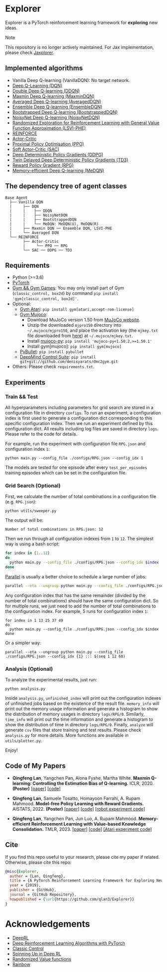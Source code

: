 # Explorer

Explorer is a PyTorch reinforcement learning framework for **exploring** new ideas.

> [!NOTE]
> This repository is no longer actively maintained. For Jax implementation, please check [Jaxplorer](https://github.com/qlan3/Jaxplorer).


## Implemented algorithms

- Vanilla Deep Q-learning (VanillaDQN): No target network.
- [Deep Q-Learning (DQN)](https://users.cs.duke.edu/~pdinesh/sources/MnihEtAlHassibis15NatureControlDeepRL.pdf)
- [Double Deep Q-learning (DDQN)](https://arxiv.org/pdf/1509.06461.pdf)
- [Maxmin Deep Q-learning (MaxminDQN)](https://arxiv.org/pdf/2002.06487.pdf)
- [Averaged Deep Q-learning (AveragedDQN)](https://arxiv.org/pdf/1611.01929.pdf)
- [Ensemble Deep Q-learning (EnsembleDQN)](https://arxiv.org/pdf/1611.01929.pdf)
- [Bootstrapped Deep Q-learning (BootstrappedDQN)](https://arxiv.org/pdf/1602.04621.pdf)
- [NoisyNet Deep Q-learning (NoisyNetDQN)](https://arxiv.org/pdf/1706.10295.pdf)
- [Randomized Exploration for Reinforcement Learning with General Value Function Approximation (LSVI-PHE)](https://arxiv.org/pdf/2106.07841.pdf)
- [REINFORCE](http://incompleteideas.net/book/RLbook2020.pdf)
- [Actor-Critic](http://incompleteideas.net/book/RLbook2020.pdf)
- [Proximal Policy Optimisation (PPO)](https://arxiv.org/pdf/1707.06347.pdf)
- [Soft Actor-Critic (SAC)](https://arxiv.org/pdf/1812.05905.pdf)
- [Deep Deterministic Policy Gradients (DDPG)](https://arxiv.org/pdf/1509.02971.pdf)
- [Twin Delayed Deep Deterministic Policy Gradients (TD3)](https://arxiv.org/pdf/1802.09477.pdf)
- [Reward Policy Gradient (RPG)](https://arxiv.org/pdf/2103.05147.pdf)
- [Memory-efficient Deep Q-learning (MeDQN)](https://arxiv.org/pdf/2205.10868.pdf)


## The dependency tree of agent classes

    Base Agent
      ├── Vanilla DQN
      |     ├── DQN
      |     |    ├── DDQN
      |     |    ├── NoisyNetDQN
      |     |    ├── BootstrappedDQN
      |     |    └── MeDQN: MeDQN(U), MeDQN(R)
      |     ├── Maxmin DQN ── Ensemble DQN, LSVI-PHE
      |     └── Averaged DQN
      └── REINFORCE 
            ├── Actor-Critic
            |     └── PPO ── RPG
            └── SAC ── DDPG ── TD3


## Requirements

- Python (>=3.6)
- [PyTorch](https://pytorch.org/)
- [Gym && Gym Games](https://github.com/qlan3/gym-games): You may only install part of Gym (`classic_control, box2d`) by command `pip install 'gym[classic_control, box2d]'`.
- Optional: 
  - [Gym Atari](https://www.gymlibrary.ml/environments/atari/): `pip install gym[atari,accept-rom-license]`
  - [Gym Mujoco](https://www.gymlibrary.ml/environments/mujoco/):
    - Download MuJoCo version 1.50 from [MuJoCo website](https://www.roboti.us/download.html).
    - Unzip the downloaded `mjpro150` directory into `~/.mujoco/mjpro150`, and place the activation key (the `mjkey.txt` file downloaded from [here](https://www.roboti.us/license.html)) at `~/.mujoco/mjkey.txt`.
    - Install [mujoco-py](https://github.com/openai/mujoco-py): `pip install 'mujoco-py<1.50.2,>=1.50.1'`
    - Install gym[mujoco]: `pip install gym[mujoco]`
  - [PyBullet](https://pybullet.org/): `pip install pybullet`
  - [DeepMind Control Suite](https://github.com/denisyarats/dmc2gym): `pip install git+git://github.com/denisyarats/dmc2gym.git`
- Others: Please check `requirements.txt`.


## Experiments

### Train && Test

All hyperparameters including parameters for grid search are stored in a configuration file in directory `configs`. To run an experiment, a configuration index is first used to generate a configuration dict corresponding to this specific configuration index. Then we run an experiment defined by this configuration dict. All results including log files are saved in directory `logs`. Please refer to the code for details.

For example, run the experiment with configuration file `RPG.json` and configuration index `1`:

```python main.py --config_file ./configs/RPG.json --config_idx 1```

The models are tested for one episode after every `test_per_episodes` training episodes which can be set in the configuration file.


### Grid Search (Optional)

First, we calculate the number of total combinations in a configuration file (e.g. `RPG.json`):

`python utils/sweeper.py`

The output will be:

`Number of total combinations in RPG.json: 12`

Then we run through all configuration indexes from `1` to `12`. The simplest way is using a bash script:

``` bash
for index in {1..12}
do
  python main.py --config_file ./configs/RPG.json --config_idx $index
done
```

[Parallel](https://www.gnu.org/software/parallel/) is usually a better choice to schedule a large number of jobs:

``` bash
parallel --eta --ungroup python main.py --config_file ./configs/RPG.json --config_idx {1} ::: $(seq 1 12)
```

Any configuration index that has the same remainder (divided by the number of total combinations) should have the same configuration dict. So for multiple runs, we just need to add the number of total combinations to the configuration index. For example, 5 runs for configuration index `1`:

```
for index in 1 13 25 37 49
do
  python main.py --config_file ./configs/RPG.json --config_idx $index
done
```

Or a simpler way:
```
parallel --eta --ungroup python main.py --config_file ./configs/RPG.json --config_idx {1} ::: $(seq 1 12 60)
```


### Analysis (Optional)

To analyze the experimental results, just run:

`python analysis.py`

Inside `analysis.py`, `unfinished_index` will print out the configuration indexes of unfinished jobs based on the existence of the result file. `memory_info` will print out the memory usage information and generate a histogram to show the distribution of memory usages in directory `logs/RPG/0`. Similarly, `time_info` will print out the time information and generate a histogram to show the distribution of time in directory `logs/RPG/0`. Finally, `analyze` will generate `csv` files that store training and test results. Please check `analysis.py` for more details. More functions are available in `utils/plotter.py`.

Enjoy!


## Code of My Papers

- **Qingfeng Lan**, Yangchen Pan, Alona Fyshe, Martha White. **Maxmin Q-learning: Controlling the Estimation Bias of Q-learning.** ICLR, 2020. **(Poster)** [[paper]](https://openreview.net/pdf?id=Bkg0u3Etwr) [[code]](https://github.com/qlan3/Explorer/releases/tag/maxmin1.0)

- **Qingfeng Lan**, Samuele Tosatto, Homayoon Farrahi, A. Rupam Mahmood. **Model-free Policy Learning with Reward Gradients.** AISTATS, 2022. **(Poster)** [[paper]](https://arxiv.org/pdf/2103.05147.pdf) [[code]](https://github.com/qlan3/Explorer/tree/RPG) [[robot experiment code]](https://github.com/homayoonfarrahi/rpg-ur5)

- **Qingfeng Lan**, Yangchen Pan, Jun Luo, A. Rupam Mahmood. **Memory-efficient Reinforcement Learning with Value-based Knowledge Consolidation.** TMLR, 2023. [[paper]](https://arxiv.org/pdf/2205.10868.pdf) [[code]](https://github.com/qlan3/Explorer/) [[Atari experiment code]](https://github.com/qlan3/MeDQN/)

## Cite

If you find this repo useful to your research, please cite my paper if related. Otherwise, please cite this repo:

~~~bibtex
@misc{Explorer,
  author = {Lan, Qingfeng},
  title = {A PyTorch Reinforcement Learning Framework for Exploring New Ideas},
  year = {2019},
  publisher = {GitHub},
  journal = {GitHub Repository},
  howpublished = {\url{https://github.com/qlan3/Explorer}}
}
~~~

# Acknowledgements

- [DeepRL](https://github.com/ShangtongZhang/DeepRL)
- [Deep Reinforcement Learning Algorithms with PyTorch](https://github.com/p-christ/Deep-Reinforcement-Learning-Algorithms-with-PyTorch)
- [Classic Control](https://github.com/muhammadzaheer/classic-control)
- [Spinning Up in Deep RL](https://github.com/openai/spinningup)
- [Randomized Value functions](https://github.com/facebookresearch/RandomizedValueFunctions)
- [Rainbow](https://github.com/Kaixhin/Rainbow)